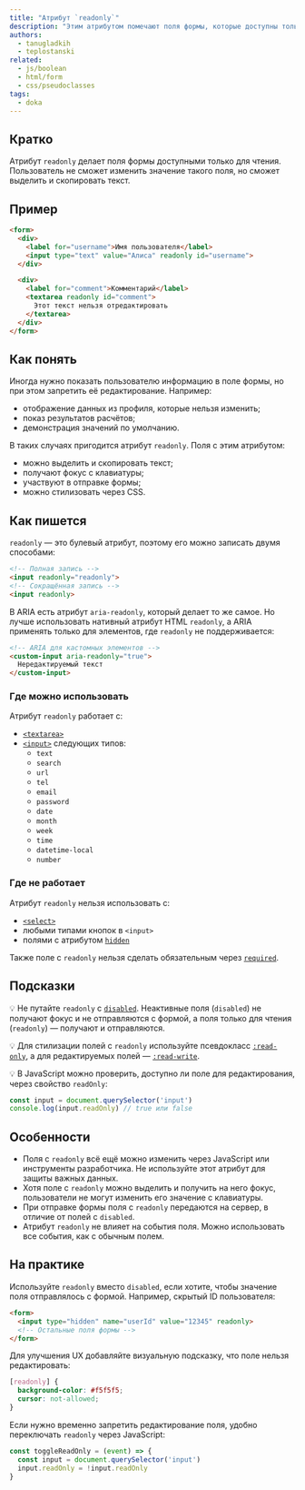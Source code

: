 ```yaml
---
title: "Атрибут `readonly`"
description: "Этим атрибутом помечают поля формы, которые доступны только для чтения."
authors:
  - tanugladkih
  - teplostanski
related:
  - js/boolean
  - html/form
  - css/pseudoclasses
tags:
  - doka
---
```


## Кратко

Атрибут `readonly` делает поля формы доступными только для чтения. Пользователь не сможет изменить значение такого поля, но сможет выделить и скопировать текст.

## Пример

```html
<form>
  <div>
    <label for="username">Имя пользователя</label>
    <input type="text" value="Алиса" readonly id="username">
  </div>

  <div>
    <label for="comment">Комментарий</label>
    <textarea readonly id="comment">
      Этот текст нельзя отредактировать
    </textarea>
  </div>
</form>
```

## Как понять

Иногда нужно показать пользователю информацию в поле формы, но при этом запретить её редактирование. Например:

- отображение данных из профиля, которые нельзя изменить;
- показ результатов расчётов;
- демонстрация значений по умолчанию.

В таких случаях пригодится атрибут `readonly`. Поля с этим атрибутом:
- можно выделить и скопировать текст;
- получают фокус с клавиатуры;
- участвуют в отправке формы;
- можно стилизовать через CSS.

## Как пишется

`readonly` — это булевый атрибут, поэтому его можно записать двумя способами:

```html
<!-- Полная запись -->
<input readonly="readonly">
<!-- Сокращённая запись -->
<input readonly>
```

В ARIA есть атрибут `aria-readonly`, который делает то же самое. Но лучше использовать нативный атрибут HTML `readonly`, а ARIA применять только для элементов, где `readonly` не поддерживается:

```html
<!-- ARIA для кастомных элементов -->
<custom-input aria-readonly="true">
  Нередактируемый текст
</custom-input>
```

### Где можно использовать

Атрибут `readonly` работает с:

- [`<textarea>`](/html/textarea/)
- [`<input>`](/html/input/) следующих типов:
  - `text`
  - `search`
  - `url`
  - `tel`
  - `email`
  - `password`
  - `date`
  - `month`
  - `week`
  - `time`
  - `datetime-local`
  - `number`

### Где не работает

Атрибут `readonly` нельзя использовать с:

- [`<select>`](/html/select/)
- любыми типами кнопок в `<input>`
- полями с атрибутом [`hidden`](/html/hidden/)

Также поле с `readonly` нельзя сделать обязательным через [`required`](/html/required/).

## Подсказки

💡 Не путайте `readonly` с [`disabled`](/html/disabled/). Неактивные поля (`disabled`) не получают фокус и не отправляются с формой, а поля только для чтения (`readonly`) — получают и отправляются.

💡 Для стилизации полей с `readonly` используйте псевдокласс [`:read-only`](/css/read-only-write/), а для редактируемых полей — [`:read-write`](/css/read-only-write/).

💡 В JavaScript можно проверить, доступно ли поле для редактирования, через свойство `readOnly`:

```js
const input = document.querySelector('input')
console.log(input.readOnly) // true или false
```

## Особенности

- Поля с `readonly` всё ещё можно изменить через JavaScript или инструменты разработчика. Не используйте этот атрибут для защиты важных данных.
- Хотя поле с `readonly` можно выделить и получить на него фокус, пользователи не могут изменить его значение с клавиатуры.
- При отправке формы поля с `readonly` передаются на сервер, в отличие от полей с `disabled`.
- Атрибут `readonly` не влияет на события поля. Можно использовать все события, как с обычным полем.

## На практике

Используйте `readonly` вместо `disabled`, если хотите, чтобы значение поля отправлялось с формой. Например, скрытый ID пользователя:

```html
<form>
  <input type="hidden" name="userId" value="12345" readonly>
  <!-- Остальные поля формы -->
</form>
```

Для улучшения UX добавляйте визуальную подсказку, что поле нельзя редактировать:

```css
[readonly] {
  background-color: #f5f5f5;
  cursor: not-allowed;
}
```

Если нужно временно запретить редактирование поля, удобно переключать `readonly` через JavaScript:

```js
const toggleReadOnly = (event) => {
  const input = document.querySelector('input')
  input.readOnly = !input.readOnly
}
```
